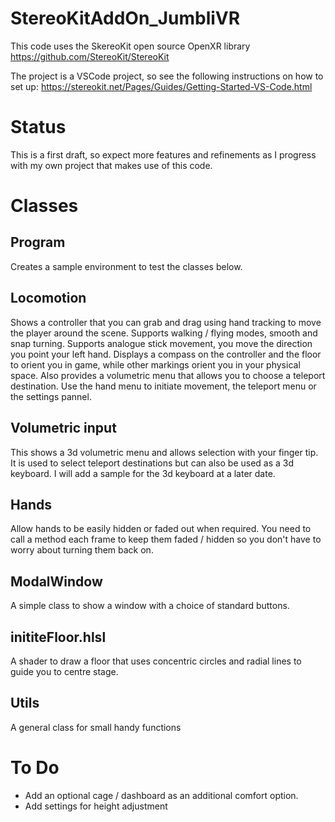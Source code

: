 # StereoKitAddOn_JumbliVR
This code uses the SkereoKit open source OpenXR library
https://github.com/StereoKit/StereoKit

The project is a VSCode project, so see the following instructions on how to set up:
https://stereokit.net/Pages/Guides/Getting-Started-VS-Code.html

# Status
This is a first draft, so expect more features and refinements as I progress with my own project that makes use of this code.

# Classes

## Program
Creates a sample environment to test the classes below.

## Locomotion
Shows a controller that you can grab and drag using hand tracking to move the player around the scene. Supports walking / flying modes, smooth and snap turning.
Supports analogue stick movement, you move the direction you point your left hand.
Displays a compass on the controller and the floor to orient you in game, while other markings orient you in your physical space.
Also provides a volumetric menu that allows you to choose a teleport destination.
Use the hand menu to initiate movement, the teleport menu or the settings pannel.


## Volumetric input
This shows a 3d volumetric menu and allows selection with your finger tip. It is used to select teleport destinations but can also be used as a 3d keyboard. I will add a sample for the 3d keyboard at a later date.

## Hands
Allow hands to be easily hidden or faded out when required. You need to call a method each frame to keep them faded / hidden so you don't have to worry about turning them back on.

## ModalWindow
A simple class to show a window with a choice of standard buttons.

## inititeFloor.hlsl
A shader to draw a floor that uses concentric circles and radial lines to guide you to centre stage. 

## Utils
A general class for small handy functions

# To Do
- Add an optional cage / dashboard as an additional comfort option.
- Add settings for height adjustment

